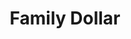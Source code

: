 ---
title: "Family Dollar"
url: /southfield/family-dollar-greenfield-road-2/
shop: variety store
---